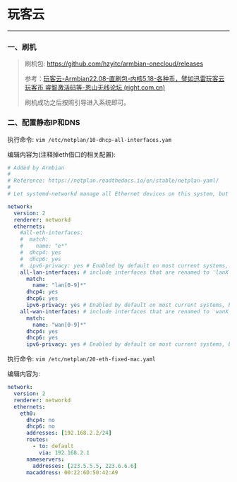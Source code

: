 # 玩客云

---

### 一、刷机

>刷机包: https://github.com/hzyitc/armbian-onecloud/releases
>
>参考：[玩客云-Armbian22.08-直刷包-内核5.18-各种币，譬如迅雷玩客云 玩客币 睿智激活码等-恩山无线论坛 (right.com.cn)](https://www.right.com.cn/FORUM/thread-8246606-1-1.html)
>
>刷机成功之后按照引导进入系统即可。

### 二、配置静态IP和DNS

执行命令: `vim /etc/netplan/10-dhcp-all-interfaces.yam`

编辑内容为(注释掉eth借口的相关配置):

```yaml
# Added by Armbian
#
# Reference: https://netplan.readthedocs.io/en/stable/netplan-yaml/
#
# Let systemd-networkd manage all Ethernet devices on this system, but be configured by Netplan.

network:
  version: 2
  renderer: networkd
  ethernets:
    #all-eth-interfaces:
    #  match:
    #    name: "e*"
    #  dhcp4: yes
    #  dhcp6: yes
    #  ipv6-privacy: yes # Enabled by default on most current systems, but networkd currently doesn't enable IPv6 privacy by default, see https://man.archlinux.org/man/systemd.network.5
    all-lan-interfaces: # include interfaces that are renamed to 'lanX' by udev, e.g. nanopi-r2s
      match:
        name: "lan[0-9]*"
      dhcp4: yes
      dhcp6: yes
      ipv6-privacy: yes # Enabled by default on most current systems, but networkd currently doesn't enable IPv6 privacy by default, see https://man.archlinux.org/man/systemd.network.5
    all-wan-interfaces: # include interfaces that are renamed to 'wanX' by udev, e.g. nanopi-r1
      match:
        name: "wan[0-9]*"
      dhcp4: yes
      dhcp6: yes
      ipv6-privacy: yes # Enabled by default on most current systems, but networkd currently doesn't enable IPv6 privacy by default, see https://man.archlinux.org/man/systemd.network.5
```

执行命令: `vim /etc/netplan/20-eth-fixed-mac.yaml`

编辑内容为:

```yaml
network:
  version: 2
  renderer: networkd
  ethernets:
    eth0:
      dhcp4: no
      dhcp6: no
      addresses: [192.168.2.2/24]
      routes:
        - to: default
          via: 192.168.2.1
      nameservers:
        addresses: [223.5.5.5, 223.6.6.6]
      macaddress: 00:22:6D:50:42:A9
```
